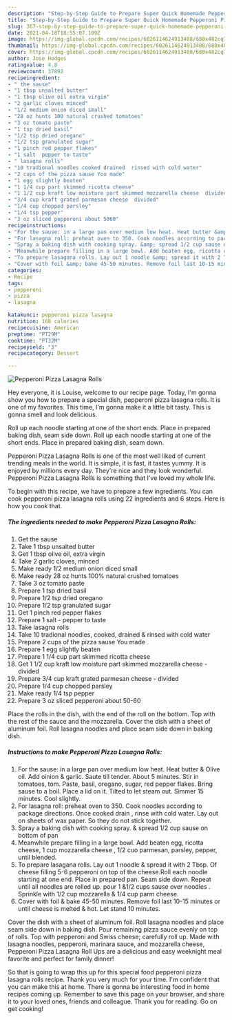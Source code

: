 ```yaml
---
description: "Step-by-Step Guide to Prepare Super Quick Homemade Pepperoni Pizza Lasagna Rolls"
title: "Step-by-Step Guide to Prepare Super Quick Homemade Pepperoni Pizza Lasagna Rolls"
slug: 367-step-by-step-guide-to-prepare-super-quick-homemade-pepperoni-pizza-lasagna-rolls
date: 2021-04-18T18:55:07.109Z
image: https://img-global.cpcdn.com/recipes/6026114624913408/680x482cq70/pepperoni-pizza-lasagna-rolls-recipe-main-photo.jpg
thumbnail: https://img-global.cpcdn.com/recipes/6026114624913408/680x482cq70/pepperoni-pizza-lasagna-rolls-recipe-main-photo.jpg
cover: https://img-global.cpcdn.com/recipes/6026114624913408/680x482cq70/pepperoni-pizza-lasagna-rolls-recipe-main-photo.jpg
author: Jose Hodges
ratingvalue: 4.8
reviewcount: 37892
recipeingredient:
- " the sause"
- "1 tbsp unsalted butter"
- "1 tbsp olive oil extra virgin"
- "2 garlic cloves minced"
- "1/2 medium onion diced small"
- "28 oz hunts 100 natural crushed tomatoes"
- "3 oz tomato paste"
- "1 tsp dried basil"
- "1/2 tsp dried oregano"
- "1/2 tsp granulated sugar"
- "1 pinch red pepper flakes"
- "1 salt  pepper to taste"
- " lasagna rolls"
- "10 tradional noodles cooked drained  rinsed with cold water"
- "2 cups of the pizza sause You made"
- "1 egg slightly beaten"
- "1 1/4 cup part skimmed ricotta cheese"
- "1 1/2 cup kraft low moisture part skimmed mozzarella cheese  divided"
- "3/4 cup kraft grated parmesan cheese  divided"
- "1/4 cup chopped parsley"
- "1/4 tsp pepper"
- "3 oz sliced pepperoni about 5060"
recipeinstructions:
- "For the sause: in a large pan over medium low heat. Heat butter &amp; Olive oil. Add oinion &amp; garlic. Saute till tender. About 5 minutes. Stir in tomatoes, tom. Paste, basil, oregano, sugar, red pepper flakes. Bring sause to a boil. Place a lid on it. Tilted to let steam out.  Simmer 15 minutes. Cool slightly."
- "For lasagna roll: preheat oven to 350. Cook noodles according to package directions.  Once cooked drain , rinse with cold water. Lay out on sheets of wax paper. So they do not stick together."
- "Spray a baking dish with cooking spray. &amp; spread 1/2 cup sause on bottom of pan"
- "Meanwhile prepare filling in a large bowl. Add beaten egg, ricotta cheese, 1 cup mozzarella cheese , 1/2 cuo parmesan,  parsley, pepper, until blended."
- "To prepare lasagana rolls. Lay out 1 noodle &amp; spread it with 2 Tbsp. Of cheese filling  5-6 pepperoni on top of the cheese.Roll each noodle starting at one end. Place in prepared pan. Seam side down. Repeat until all noodles are rolled up.   pour 1 &amp;1/2 cups sause over noodles . Sprinkle with 1/2 cup mozzarella &amp; 1/4 cup parm cheese."
- "Cover with foil &amp; bake 45-50 minutes. Remove foil last 10-15 minutes or until cheese is melted &amp; hot. Let stand 10 minutes."
categories:
- Recipe
tags:
- pepperoni
- pizza
- lasagna

katakunci: pepperoni pizza lasagna 
nutrition: 168 calories
recipecuisine: American
preptime: "PT29M"
cooktime: "PT32M"
recipeyield: "3"
recipecategory: Dessert

---
```



![Pepperoni Pizza Lasagna Rolls](https://img-global.cpcdn.com/recipes/6026114624913408/680x482cq70/pepperoni-pizza-lasagna-rolls-recipe-main-photo.jpg)

Hey everyone, it is Louise, welcome to our recipe page. Today, I'm gonna show you how to prepare a special dish, pepperoni pizza lasagna rolls. It is one of my favorites. This time, I'm gonna make it a little bit tasty. This is gonna smell and look delicious.

Roll up each noodle starting at one of the short ends. Place in prepared baking dish, seam side down. Roll up each noodle starting at one of the short ends. Place in prepared baking dish, seam down.

Pepperoni Pizza Lasagna Rolls is one of the most well liked of current trending meals in the world. It is simple, it is fast, it tastes yummy. It is enjoyed by millions every day. They're nice and they look wonderful. Pepperoni Pizza Lasagna Rolls is something that I've loved my whole life.


To begin with this recipe, we have to prepare a few ingredients. You can cook pepperoni pizza lasagna rolls using 22 ingredients and 6 steps. Here is how you cook that.

<!--inarticleads1-->

##### The ingredients needed to make Pepperoni Pizza Lasagna Rolls:

1. Get  the sause
1. Take 1 tbsp unsalted butter
1. Get 1 tbsp olive oil, extra virgin
1. Take 2 garlic cloves, minced
1. Make ready 1/2 medium onion diced small
1. Make ready 28 oz hunts 100% natural crushed tomatoes
1. Take 3 oz tomato paste
1. Prepare 1 tsp dried basil
1. Prepare 1/2 tsp dried oregano
1. Prepare 1/2 tsp granulated sugar
1. Get 1 pinch red pepper flakes
1. Prepare 1 salt - pepper to taste
1. Take  lasagna rolls
1. Take 10 tradional noodles, cooked, drained &amp; rinsed with cold water
1. Prepare 2 cups of the pizza sause You made
1. Prepare 1 egg slightly beaten
1. Prepare 1 1/4 cup part skimmed ricotta cheese
1. Get 1 1/2 cup kraft low moisture part skimmed mozzarella cheese - divided
1. Prepare 3/4 cup kraft grated parmesan cheese - divided
1. Prepare 1/4 cup chopped parsley
1. Make ready 1/4 tsp pepper
1. Prepare 3 oz sliced pepperoni about 50-60


Place the rolls in the dish, with the end of the roll on the bottom. Top with the rest of the sauce and the mozzarella. Cover the dish with a sheet of aluminum foil. Roll lasagna noodles and place seam side down in baking dish. 

<!--inarticleads2-->

##### Instructions to make Pepperoni Pizza Lasagna Rolls:

1. For the sause: in a large pan over medium low heat. Heat butter &amp; Olive oil. Add oinion &amp; garlic. Saute till tender. About 5 minutes. Stir in tomatoes, tom. Paste, basil, oregano, sugar, red pepper flakes. Bring sause to a boil. Place a lid on it. Tilted to let steam out.  Simmer 15 minutes. Cool slightly.
1. For lasagna roll: preheat oven to 350. Cook noodles according to package directions.  Once cooked drain , rinse with cold water. Lay out on sheets of wax paper. So they do not stick together.
1. Spray a baking dish with cooking spray. &amp; spread 1/2 cup sause on bottom of pan
1. Meanwhile prepare filling in a large bowl. Add beaten egg, ricotta cheese, 1 cup mozzarella cheese , 1/2 cuo parmesan,  parsley, pepper, until blended.
1. To prepare lasagana rolls. Lay out 1 noodle &amp; spread it with 2 Tbsp. Of cheese filling  5-6 pepperoni on top of the cheese.Roll each noodle starting at one end. Place in prepared pan. Seam side down. Repeat until all noodles are rolled up.   pour 1 &amp;1/2 cups sause over noodles . Sprinkle with 1/2 cup mozzarella &amp; 1/4 cup parm cheese.
1. Cover with foil &amp; bake 45-50 minutes. Remove foil last 10-15 minutes or until cheese is melted &amp; hot. Let stand 10 minutes.


Cover the dish with a sheet of aluminum foil. Roll lasagna noodles and place seam side down in baking dish. Pour remaining pizza sauce evenly on top of rolls. Top with pepperoni and Swiss cheese; carefully roll up. Made with lasagna noodles, pepperoni, marinara sauce, and mozzarella cheese, Pepperoni Pizza Lasagna Roll Ups are a delicious and easy weeknight meal favorite and perfect for family dinner! 

So that is going to wrap this up for this special food pepperoni pizza lasagna rolls recipe. Thank you very much for your time. I'm confident that you can make this at home. There is gonna be interesting food in home recipes coming up. Remember to save this page on your browser, and share it to your loved ones, friends and colleague. Thank you for reading. Go on get cooking!
